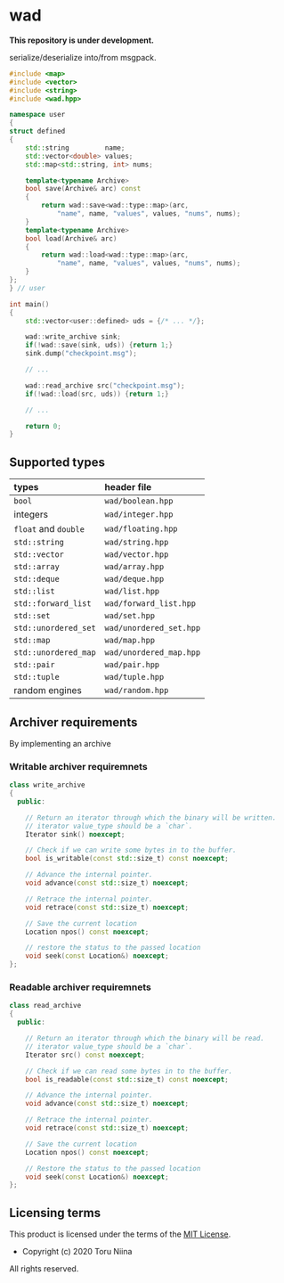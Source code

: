 # wad

**This repository is under development.**

serialize/deserialize into/from msgpack.

```cpp
#include <map>
#include <vector>
#include <string>
#include <wad.hpp>

namespace user
{
struct defined
{
    std::string         name;
    std::vector<double> values;
    std::map<std::string, int> nums;

    template<typename Archive>
    bool save(Archive& arc) const
    {
        return wad::save<wad::type::map>(arc,
            "name", name, "values", values, "nums", nums);
    }
    template<typename Archive>
    bool load(Archive& arc)
    {
        return wad::load<wad::type::map>(arc,
            "name", name, "values", values, "nums", nums);
    }
};
} // user

int main()
{
    std::vector<user::defined> uds = {/* ... */};

    wad::write_archive sink;
    if(!wad::save(sink, uds)) {return 1;}
    sink.dump("checkpoint.msg");

    // ...

    wad::read_archive src("checkpoint.msg");
    if(!wad::load(src, uds)) {return 1;}

    // ...

    return 0;
}
```

## Supported types

| types                | header file             |
|:---------------------|:------------------------|
| `bool`               | `wad/boolean.hpp`       |
| integers             | `wad/integer.hpp`       |
| `float` and `double` | `wad/floating.hpp`      |
| `std::string`        | `wad/string.hpp`        |
| `std::vector`        | `wad/vector.hpp`        |
| `std::array`         | `wad/array.hpp`         |
| `std::deque`         | `wad/deque.hpp`         |
| `std::list`          | `wad/list.hpp`          |
| `std::forward_list`  | `wad/forward_list.hpp`  |
| `std::set`           | `wad/set.hpp`           |
| `std::unordered_set` | `wad/unordered_set.hpp` |
| `std::map`           | `wad/map.hpp`           |
| `std::unordered_map` | `wad/unordered_map.hpp` |
| `std::pair`          | `wad/pair.hpp`          |
| `std::tuple`         | `wad/tuple.hpp`         |
| random engines       | `wad/random.hpp`        |

## Archiver requirements

By implementing an archive

### Writable archiver requiremnets

```cpp
class write_archive
{
  public:

    // Return an iterator through which the binary will be written.
    // iterator value_type should be a `char`.
    Iterator sink() noexcept;

    // Check if we can write some bytes in to the buffer.
    bool is_writable(const std::size_t) const noexcept;

    // Advance the internal pointer.
    void advance(const std::size_t) noexcept;

    // Retrace the internal pointer.
    void retrace(const std::size_t) noexcept;

    // Save the current location
    Location npos() const noexcept;

    // restore the status to the passed location
    void seek(const Location&) noexcept;
};
```

### Readable archiver requiremnets

```cpp
class read_archive
{
  public:

    // Return an iterator through which the binary will be read.
    // iterator value_type should be a `char`.
    Iterator src() const noexcept;

    // Check if we can read some bytes in to the buffer.
    bool is_readable(const std::size_t) const noexcept;

    // Advance the internal pointer.
    void advance(const std::size_t) noexcept;

    // Retrace the internal pointer.
    void retrace(const std::size_t) noexcept;

    // Save the current location
    Location npos() const noexcept;

    // Restore the status to the passed location
    void seek(const Location&) noexcept;
};
```

## Licensing terms

This product is licensed under the terms of the [MIT License](LICENSE).

- Copyright (c) 2020 Toru Niina

All rights reserved.
